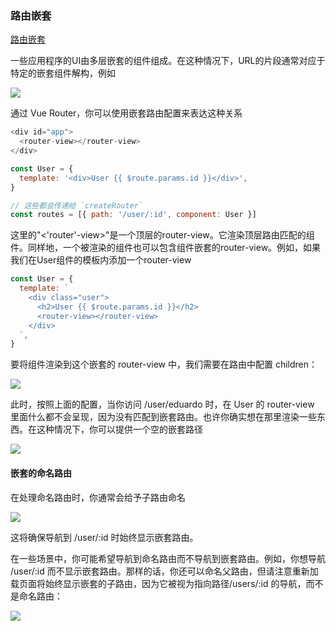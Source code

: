 ### 路由嵌套
[路由嵌套](https://router.vuejs.org/zh/guide/essentials/nested-routes.html)
<p>一些应用程序的UI由多层嵌套的组件组成。在这种情况下，URL的片段通常对应于特定的嵌套组件解构，例如</p>
<img src="@assets/vue3/luyouqiantao.png"/>

<p>通过 Vue Router，你可以使用嵌套路由配置来表达这种关系</p>

```js
<div id="app">
  <router-view></router-view>
</div>
```
```js
const User = {
  template: '<div>User {{ $route.params.id }}</div>',
}

// 这些都会传递给 `createRouter`
const routes = [{ path: '/user/:id', component: User }]
```

<p>这里的"<'router'-view>"是一个顶层的router-view。它渲染顶层路由匹配的组件。同样地，一个被渲染的组件也可以包含组件嵌套的router-view。例如，如果我们在User组件的模板内添加一个router-view</p>

```js
const User = {
  template: `
    <div class="user">
      <h2>User {{ $route.params.id }}</h2>
      <router-view></router-view>
    </div>
  `,
}
```

<p>要将组件渲染到这个嵌套的 router-view 中，我们需要在路由中配置 children：</p>
<img src="@assets/vue3/qiantaoluyou.png"/>

<p>此时，按照上面的配置，当你访问 /user/eduardo 时，在 User 的 router-view 里面什么都不会呈现，因为没有匹配到嵌套路由。也许你确实想在那里渲染一些东西。在这种情况下，你可以提供一个空的嵌套路径</p>

<img src="@assets/vue3/qiantaoluyoutwo.png"/>

#### 嵌套的命名路由
<p>在处理命名路由时，你通常会给予子路由命名</p>

<img src="@assets/vue3/qiantaoluyouthree.png"/>

<p>这将确保导航到 /user/:id 时始终显示嵌套路由。

在一些场景中，你可能希望导航到命名路由而不导航到嵌套路由。例如，你想导航 /user/:id 而不显示嵌套路由。那样的话，你还可以命名父路由，但请注意重新加载页面将始终显示嵌套的子路由，因为它被视为指向路径/users/:id 的导航，而不是命名路由：</p>

<img src="@assets/vue3/qiantaoluyoufour.png"/>